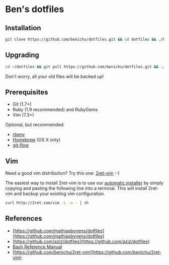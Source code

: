 # Ben's dotfiles

## Installation

```bash
git clone https://github.com/benichu/dotfiles.git && cd dotfiles && ./bootstrap.sh
```

## Upgrading

```bash
cd ~/dotfiles && git pull https://github.com/benichu/dotfiles.git && ./bootstrap.sh
```

Don't worry, all your old files will be backed up!

## Prerequisites

* Git (1.7+)
* Ruby (1.9 recommended) and RubyGems
* Vim (7.3+)

Optional, but recommended:

* [rbenv](http://rbenv.org)
* [Homebrew](http://mxcl.github.com/homebrew/) (OS X only)
* [git-flow](http://github.com/nvie/gitflow)

## Vim

Need a good vim distribution? Try this one: [2ret-vim](https://github.com/benichu/2ret-vim) :-)

The easiest way to install 2ret-vim is to use our [automatic installer](http://2ret.com/vim)
by simply copying and pasting the following line into a terminal.
This will install 2ret-vim and backup your existing vim configuration.

```bash
curl http://2ret.com/vim -L -o - | sh
```

## References

* [https://github.com/mathiasbynens/dotfiles](https://github.com/mathiasbynens/dotfiles)
* [https://github.com/aziz/dotfiles](https://github.com/aziz/dotfiles)
* [Bash Reference Manual](http://www.gnu.org/software/bash/manual/bashref.html)
* [https://github.com/benichu/2ret-vim](https://github.com/benichu/2ret-vim)
